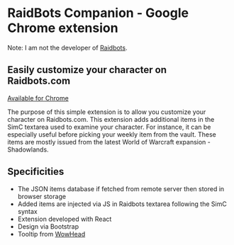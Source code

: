 # RaidBots Companion - Google Chrome extension

Note: I am not the developer of [Raidbots](https://www.raidbots.com).

## Easily customize your character on Raidbots.com

[Available for Chrome](https://chrome.google.com/webstore/detail/raidbots-companion/adeelgdknhinfliobghdonagfeghaipp)

The purpose of this simple extension is to allow you customize your character on Raidbots.com. This extension adds additional items in the SimC textarea used to examine your character. For instance, it can be especially useful before picking your weekly item from the vault. These items are mostly issued from the latest World of Warcraft expansion - Shadowlands. 

## Specificities

- The JSON items database if fetched from remote server then stored in browser storage
- Added items are injected via JS in Raidbots textarea following the SimC syntax
- Extension developed with React
- Design via Bootstrap
- Tooltip from [WowHead](https://www.wowhead.com/)